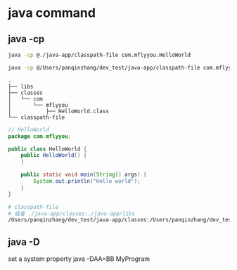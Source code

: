 # java command

## java -cp

```sh
java -cp @./java-app/classpath-file com.mflyyou.HelloWorld

java -cp @/Users/panqinzhang/dev_test/java-app/classpath-file com.mflyyou.HelloWorld
```

```
.
├── libs
├── classes
│   └── com
│       └── mflyyou
│           ├── HelloWorld.class
└── classpath-file
```

```java
// HelloWorld
package com.mflyyou;

public class HelloWorld {
    public HelloWorld() {
    }

    public static void main(String[] args) {
        System.out.println("Hello world");
    }
}
```

```sh
# classpath-file
# 或者 ./java-app/classes:./java-app/libs
/Users/panqinzhang/dev_test/java-app/classes:/Users/panqinzhang/dev_test/java-app/libs/spring-boot-starter-actuator-2.7.12.jar
```

## java -D

set a system property
java -DAA=BB MyProgram
